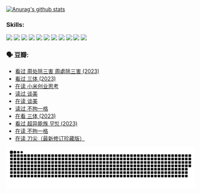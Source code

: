 
[![Anurag's github stats](https://github-readme-stats.vercel.app/api?username=w940853815)](https://github.com/anuraghazra/github-readme-stats)

### Skills:

<code><img height="32" src="https://cdn.jsdelivr.net/npm/simple-icons@v5/icons/python.svg"></code>
<code><img height="32" src="https://cdn.jsdelivr.net/npm/simple-icons@v5/icons/javascript.svg"></code>
<code><img height="32" src="https://cdn.jsdelivr.net/npm/simple-icons@v5/icons/django.svg"></code>
<code><img height="32" src="https://cdn.jsdelivr.net/npm/simple-icons@v5/icons/flask.svg"></code>
<code><img height="32" src="https://cdn.jsdelivr.net/npm/simple-icons@v5/icons/vuetify.svg"></code>
<code><img height="32" src="https://cdn.jsdelivr.net/npm/simple-icons@v5/icons/git.svg"></code>
<code><img height="32" src="https://cdn.jsdelivr.net/npm/simple-icons@v5/icons/docker.svg"></code>
<code><img height="32" src="https://cdn.jsdelivr.net/npm/simple-icons@v5/icons/postgresql.svg"></code>
<code><img height="32" src="https://cdn.jsdelivr.net/npm/simple-icons@v5/icons/elasticsearch.svg"></code>
<code><img height="32" src="https://cdn.jsdelivr.net/npm/simple-icons@v5/icons/macos.svg"></code>
<code><img height="32" src="https://cdn.jsdelivr.net/npm/simple-icons@v5/icons/linux.svg"></code>

### 🗣 豆瓣:

<!-- DOUBAN-ACTIVITIES:START -->
- [看过 周处除三害 周處除三害‎ (2023)](https://www.douban.com/people/136069238/status/4575646701/?_i=12995931)
- [看过 三体‎ (2023)](https://www.douban.com/people/136069238/status/4574263039/?_i=12995931)
- [在读 小米创业思考](https://www.douban.com/people/136069238/status/4572047905/?_i=12995931)
- [读过 谈美](https://www.douban.com/people/136069238/status/4572047629/?_i=12995931)
- [在读 谈美](https://www.douban.com/people/136069238/status/4560861771/?_i=12995931)
- [读过 不拘一格](https://www.douban.com/people/136069238/status/4560861445/?_i=12995931)
- [在看 三体‎ (2023)](https://www.douban.com/people/136069238/status/4558185093/?_i=12995931)
- [看过 超异能族 무빙‎ (2023)](https://www.douban.com/people/136069238/status/4556824186/?_i=12995931)
- [在读 不拘一格](https://www.douban.com/people/136069238/status/4541712161/?_i=12995931)
- [在读 刀尖（最新修订珍藏版）](https://www.douban.com/people/136069238/status/4541711339/?_i=12995931)
<!-- DOUBAN-ACTIVITIES:END -->


![Snake animation](https://raw.githubusercontent.com/w940853815/w940853815/output/github-contribution-grid-snake.svg)

<!--
**w940853815/w940853815** is a ✨ _special_ ✨ repository because its `README.md` (this file) appears on your GitHub profile.

Here are some ideas to get you started:

- 🔭 I’m currently working on ...
- 🌱 I’m currently learning ...
- 👯 I’m looking to collaborate on ...
- 🤔 I’m looking for help with ...
- 💬 Ask me about ...
- 📫 How to reach me: ...
- 😄 Pronouns: ...
- ⚡ Fun fact: ...
-->
